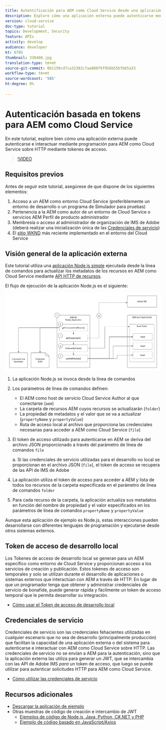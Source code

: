 ```yaml
---
title: Autentificación para AEM como Cloud Service desde una aplicación externa
description: Explore cómo una aplicación externa puede autenticarse mediante programación e interactuar con AEM como Cloud Service mediante HTTP mediante Tokenes de acceso de desarrollo local y credenciales de servicio.
version: cloud-service
doc-type: tutorial
topics: Development, Security
feature: APIs
activity: develop
audience: developer
kt: 6785
thumbnail: 330460.jpg
translation-type: tm+mt
source-git-commit: 0b1150cd7ca32382cfaa880f9f956b55bfb65a33
workflow-type: tm+mt
source-wordcount: '585'
ht-degree: 0%

---
```



# Autenticación basada en tokens para AEM como Cloud Service

En este tutorial, explore bien cómo una aplicación externa puede autenticarse e interactuar mediante programación para AEM como Cloud Service sobre HTTP mediante tokenes de acceso.

>[!VIDEO](https://video.tv.adobe.com/v/330460/?quality=12&learn=on)

## Requisitos previos

Antes de seguir este tutorial, asegúrese de que dispone de los siguientes elementos:

1. Acceso a un AEM como entorno Cloud Service (preferiblemente un entorno de desarrollo o un programa de Simulador para pruebas)
1. Pertenencia a la AEM como autor de un entorno de Cloud Service o servicios AEM Perfil de producto administrador
1. Membresía o acceso al administrador de organización de IMS de Adobe (deberá realizar una inicialización única de las [Credenciales de servicio](./service-credentials.md))
1. El [sitio WKND](https://github.com/adobe/aem-guides-wknd) más reciente implementado en el entorno del Cloud Service

## Visión general de la aplicación externa

Este tutorial utiliza una [aplicación Node.js simple](./assets/aem-guides_token-authentication-external-application.zip) ejecutada desde la línea de comandos para actualizar los metadatos de los recursos en AEM como Cloud Service mediante [API HTTP de recursos](https://experienceleague.adobe.com/docs/experience-manager-cloud-service/assets/admin/mac-api-assets.html).

El flujo de ejecución de la aplicación Node.js es el siguiente:

![Aplicación externa](./assets/overview/external-application.png)

1. La aplicación Node.js se invoca desde la línea de comandos
1. Los parámetros de línea de comandos definen:
   + El AEM como host de servicio Cloud Service Author al que conectarse (`aem`)
   + La carpeta de recursos AEM cuyos recursos se actualizarán (`folder`)
   + La propiedad de metadatos y el valor que se va a actualizar (`propertyName` y `propertyValue`)
   + Ruta de acceso local al archivo que proporciona las credenciales necesarias para acceder a AEM como Cloud Service (`file`)
1. El token de acceso utilizado para autenticarse en AEM se deriva del archivo JSON proporcionado a través del parámetro de línea de comandos `file`

   a. Si las credenciales de servicio utilizadas para el desarrollo no local se proporcionan en el archivo JSON (`file`), el token de acceso se recupera de las API de IMS de Adobe
1. La aplicación utiliza el token de acceso para acceder a AEM y lista de todos los recursos de la carpeta especificada en el parámetro de línea de comandos `folder`
1. Para cada recurso de la carpeta, la aplicación actualiza sus metadatos en función del nombre de propiedad y el valor especificados en los parámetros de línea de comandos `propertyName` y `propertyValue`

Aunque esta aplicación de ejemplo es Node.js, estas interacciones pueden desarrollarse con diferentes lenguajes de programación y ejecutarse desde otros sistemas externos.

## Token de acceso de desarrollo local

Los Tokenes de acceso de desarrollo local se generan para un AEM específico como entorno de Cloud Service y proporcionan acceso a los servicios de creación y publicación.  Estos tokenes de acceso son temporales y solo se utilizan durante el desarrollo de aplicaciones o sistemas externos que interactúan con AEM a través de HTTP. En lugar de que un programador tenga que obtener y administrar credenciales de servicio de bonafide, puede generar rápida y fácilmente un token de acceso temporal que le permita desarrollar su integración.

+ [Cómo usar el Token de acceso de desarrollo local](./local-development-access-token.md)

## Credenciales de servicio

Credenciales de servicio son las credenciales fehacientes utilizadas en cualquier escenario que no sea de desarrollo (principalmente producción) que facilitan la capacidad de una aplicación externa o del sistema para autenticarse e interactuar con AEM como Cloud Service sobre HTTP. Las credenciales de servicio no se envían a AEM para la autenticación, sino que la aplicación externa las utiliza para generar un JWT, que se intercambia con las API de Adobe IMS _para_ un token de acceso, que luego se puede utilizar para autenticar solicitudes HTTP para AEM como Cloud Service.

+ [Cómo utilizar las credenciales de servicio](./service-credentials.md)

## Recursos adicionales

+ [Descargar la aplicación de ejemplo](./assets/aem-guides_token-authentication-external-application.zip)
+ Otras muestras de código de creación e intercambio de JWT
   + [Ejemplos de código de Node.js, Java, Python, C#.NET y PHP](https://www.adobe.io/authentication/auth-methods.html#!AdobeDocs/adobeio-auth/master/JWT/samples/samples.md)
   + [Ejemplo de código basado en JavaScript/Axios](https://github.com/adobe/aemcs-api-client-lib)
